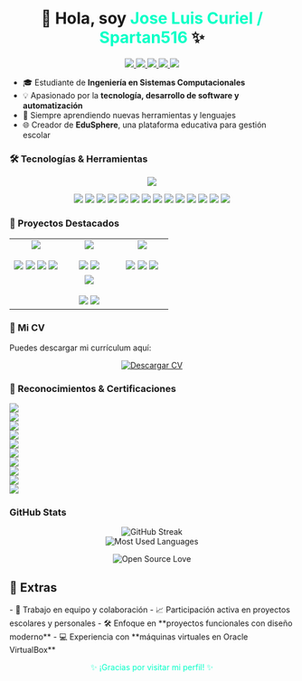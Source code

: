 <h1 align="center">👋 Hola, soy <span style="color:#00FFC6;">Jose Luis Curiel / Spartan516</span> ✨</h1>
<p align="center">
  <a href="https://www.instagram.com/curiel_1004/" target="_blank">
    <img src="https://img.shields.io/badge/Instagram-%23E4405F.svg?style=for-the-badge&logo=Instagram&logoColor=white" />
  </a>
  <a href="https://open.spotify.com/user/d6neljtusibgpuc1mdmxgeikp?si=005f14a1f201428b" target="_blank">
    <img src="https://img.shields.io/badge/Spotify-%231ED760.svg?style=for-the-badge&logo=Spotify&logoColor=white" />
  </a>
  <a href="https://discord.com/users/Spartan516" target="_blank">
    <img src="https://img.shields.io/badge/Discord-%235865F2.svg?style=for-the-badge&logo=Discord&logoColor=white" />
  </a>
  <a href="mailto:joselcl04@gmail.com" target="_blank">
    <img src="https://img.shields.io/badge/Email-%23D14836.svg?style=for-the-badge&logo=Gmail&logoColor=white" />
  </a>
  <a href="https://www.facebook.com/profile.php?id=100011497963102" target="_blank">
    <img src="https://img.shields.io/badge/Facebook-%231877F2.svg?style=for-the-badge&logo=Facebook&logoColor=white" />
  </a>
</p>

- 🎓 Estudiante de **Ingeniería en Sistemas Computacionales**
- 💡 Apasionado por la **tecnología, desarrollo de software y automatización**
- 🌱 Siempre aprendiendo nuevas herramientas y lenguajes
- 🌐 Creador de **EduSphere**, una plataforma educativa para gestión escolar

### 🛠️ Tecnologías & Herramientas
<p align="center">
  <img src="https://skillicons.dev/icons?i=html,css,js,php,python,mysql,git,github,vscode,visualstudio,androidstudio,arduino,flutter,dart,idea,django,java&perline=10" />
</p>
<p align="center">
  <img src="https://img.shields.io/badge/SQLite-%23003B57.svg?style=for-the-badge&logo=sqlite&logoColor=white" />
  <img src="https://img.shields.io/badge/Arduino-%2300979D.svg?style=for-the-badge&logo=arduino&logoColor=white" />
  <img src="https://img.shields.io/badge/Visual_Studio_Community-%235C2D91.svg?style=for-the-badge&logo=visual-studio&logoColor=white" />
  <img src="https://img.shields.io/badge/XAMPP-%23FB7A24.svg?style=for-the-badge&logo=xampp&logoColor=white" />
  <img src="https://img.shields.io/badge/Azure-%230078D4.svg?style=for-the-badge&logo=microsoft-azure&logoColor=white" />
  <img src="https://img.shields.io/badge/Vercel-%23000000.svg?style=for-the-badge&logo=vercel&logoColor=white" />
  <img src="https://img.shields.io/badge/Netlify-%23000000.svg?style=for-the-badge&logo=netlify&logoColor=#00C7B7" />
  <img src="https://img.shields.io/badge/MySQL_Workbench-%234479A1.svg?style=for-the-badge&logo=mysql&logoColor=white" />
  <img src="https://img.shields.io/badge/Thonny-Python_IDE-blue?style=for-the-badge&logo=thonny&logoColor=white" />
  <img src="https://img.shields.io/badge/ESP32-WiFi_Module-blue?style=for-the-badge&logo=espressif&logoColor=white" />
  <img src="https://img.shields.io/badge/Oracle_VirtualBox-Virtualization-orange?style=for-the-badge&logo=virtualbox&logoColor=white" />
  <img src="https://img.shields.io/badge/MariaDB-%23003545.svg?style=for-the-badge&logo=mariadb&logoColor=white" />
  <img src="https://img.shields.io/badge/Cisco-%231BA0D7.svg?style=for-the-badge&logo=cisco&logoColor=white" />
  <img src="https://img.shields.io/badge/Moodle-%23FF6B02.svg?style=for-the-badge&logo=moodle&logoColor=white" />
</p>

### 💼 Proyectos Destacados
<table align="center">
  <tr>
    <td align="center" width="33%">
      <a href="https://github.com/JoseCuriel04/EduSphere" target="_blank">
        <img src="https://img.shields.io/badge/EduSphere-Plataforma_Educativa-blueviolet?style=for-the-badge&logo=codepen&logoColor=white"/>
      </a>
      <br/><br/>
      <img src="https://img.shields.io/badge/HTML5-%23E34F26?style=for-the-badge&logo=html5&logoColor=white"/>
      <img src="https://img.shields.io/badge/CSS3-%231572B6?style=for-the-badge&logo=css3&logoColor=white"/>
      <img src="https://img.shields.io/badge/JavaScript-%23F7DF1E?style=for-the-badge&logo=javascript&logoColor=black"/>
      <img src="https://img.shields.io/badge/PHP-%23777BB4?style=for-the-badge&logo=php&logoColor=white"/>
    </td>
    <td align="center" width="33%">
      <a href="https://github.com/JoseCuriel04/SafeAlert" target="_blank">
        <img src="https://img.shields.io/badge/SafeAlert-Aplicación_de_Emergencia-red?style=for-the-badge&logo=android&logoColor=white"/>
      </a>
      <br/><br/>
      <img src="https://img.shields.io/badge/Android_Studio-%233DDC84?style=for-the-badge&logo=android&logoColor=white"/>
      <img src="https://img.shields.io/badge/Java-%23ED8B00?style=for-the-badge&logo=java&logoColor=white"/>
    </td>
    <td align="center" width="33%">
      <a href="https://github.com/JoseCuriel04/Penitenciario" target="_blank">
        <img src="https://img.shields.io/badge/Penitenciario-Sistema_Penitenciario-blue?style=for-the-badge&logo=python&logoColor=white"/>
      </a>
      <br/><br/>
      <img src="https://img.shields.io/badge/Python-%233776AB?style=for-the-badge&logo=python&logoColor=white"/>
      <img src="https://img.shields.io/badge/SQLite-%23003B57?style=for-the-badge&logo=sqlite&logoColor=white"/>
      <img src="https://img.shields.io/badge/Django-%23092E20?style=for-the-badge&logo=django&logoColor=white"/>
    </td>
  </tr>
  <tr>
    <td align="center" width="100%" colspan="3">
      <a href="http://200.79.182.105/moodle/" target="_blank">
        <img src="https://img.shields.io/badge/Moodle-Plataforma_Educativa_orange?style=for-the-badge&logo=moodle&logoColor=white"/>
      </a>
      <br/><br/>
      <img src="https://img.shields.io/badge/Ubuntu-%23E95420?style=for-the-badge&logo=ubuntu&logoColor=white"/>
      <img src="https://img.shields.io/badge/MariaDB-%23003545?style=for-the-badge&logo=mariadb&logoColor=white"/>
    </td>
  </tr>
</table>

### 📄 Mi CV
Puedes descargar mi currículum aquí:
<p align="center">
  <a href="https://github.com/JoseCuriel04/Cursos/raw/main/my-cv.pdf" target="_blank">
    <img src="https://img.shields.io/badge/Descargar_CV-%2300FFC6.svg?style=for-the-badge&logo=adobe-acrobat-reader&logoColor=white" alt="Descargar CV" />
  </a>
</p>


### 📜 Reconocimientos & Certificaciones
<p>
  <a href="https://github.com/JoseCuriel04/Cursos/blob/main/Administrador%20de%20bases%20de%20datos.pdf" target="_blank">
    <img src="https://img.shields.io/badge/📚_Administrador_de_Bases_de_Datos-282c34?style=for-the-badge&logo=mysql&logoColor=white" />
  </a>
  <br/>
  <a href="https://github.com/JoseCuriel04/Cursos/blob/main/Cómputo%20básico.pdf" target="_blank">
    <img src="https://img.shields.io/badge/💻_Cómputo_Básico-282c34?style=for-the-badge&logo=windows&logoColor=blue" />
  </a>
  <br/>
  <a href="https://github.com/JoseCuriel04/Cursos/blob/main/Desarrollador%20Front-end.pdf" target="_blank">
    <img src="https://img.shields.io/badge/🌐_Desarrollador_Front--end-282c34?style=for-the-badge&logo=javascript&logoColor=yellow" />
  </a>
  <br/>
  <a href="https://github.com/JoseCuriel04/Cursos/blob/main/Introducción%20a%20la%20programación.pdf" target="_blank">
    <img src="https://img.shields.io/badge/👨‍💻_Introducción_a_la_Programación-282c34?style=for-the-badge&logo=codepen&logoColor=white" />
  </a>
  <br/>
  <a href="https://github.com/JoseCuriel04/Cursos/blob/main/Python%20101%20for%20Data%20Science.pdf" target="_blank">
    <img src="https://img.shields.io/badge/🐍_Python_101_for_Data_Science-282c34?style=for-the-badge&logo=python&logoColor=yellow" />
  </a>
  <br/>
  <a href="https://github.com/JoseCuriel04/Cursos/blob/main/Fundamentos%20de%20Python%201.pdf" target="_blank">
    <img src="https://img.shields.io/badge/🐍_Fundamentos_de_Python_1_(Cisco_NetAcad)-282c34?style=for-the-badge&logo=cisco&logoColor=blue" />
  </a>
  <br/>
  <a href="https://github.com/JoseCuriel04/Cursos/blob/main/CCNAv7%20Enterprise%20Networking%2C%20Security%2C%20and%20Automation.pdf" target="_blank">
    <img src="https://img.shields.io/badge/🔒_CCNAv7:_Enterprise_Networking%2C_Security%2C_and_Automation-282c34?style=for-the-badge&logo=cisco&logoColor=blue" />
  </a>
  <br/>
  <a href="https://github.com/JoseCuriel04/Cursos/blob/main/CCNAv7%20Switching%2C%20Routing%2C%20and%20Wireless%20Essentials.pdf" target="_blank">
    <img src="https://img.shields.io/badge/📡_CCNAv7:_Switching%2C_Routing%2C_and_Wireless_Essentials-282c34?style=for-the-badge&logo=cisco&logoColor=blue" />
  </a>
  <br/>
  <a href="https://github.com/JoseCuriel04/Cursos/blob/main/CCNAv7%20Introduction%20to%20Networks.pdf" target="_blank">
    <img src="https://img.shields.io/badge/🌐_CCNAv7:_Introduction_to_Networks-282c34?style=for-the-badge&logo=cisco&logoColor=blue" />
  </a>
  <br/>
  <a href="https://github.com/JoseCuriel04/Cursos/blob/main/Fortinet%20Certified%20Fundamentals%20in%20Cybersecurity.pdf" target="_blank">
    <img src="https://img.shields.io/badge/🔐_Fortinet_Certified_Fundamentals_in_Cybersecurity-282c34?style=for-the-badge&logo=fortinet&logoColor=red" />
  </a>
</p>

### GitHub Stats
<p align="center">
  <img src="https://github-readme-streak-stats.herokuapp.com?user=JoseCuriel04&theme=dracula" alt="GitHub Streak" />
  <br/>
  <img src="https://github-readme-stats.vercel.app/api/top-langs/?username=JoseCuriel04&layout=compact&theme=dracula" alt="Most Used Languages" />
</p>
<p align="center">
  <img src="https://badges.frapsoft.com/os/v1/open-source.svg?v=102" alt="Open Source Love">
</p>

<h2>💬 Extras</h2>
- 🤝 Trabajo en equipo y colaboración
- 📈 Participación activa en proyectos escolares y personales
- 🛠️ Enfoque en **proyectos funcionales con diseño moderno**
- 💻 Experiencia con **máquinas virtuales en Oracle VirtualBox**

<p align="center" style="color:#00FFC6;">
✨ ¡Gracias por visitar mi perfil! ✨
</p>
